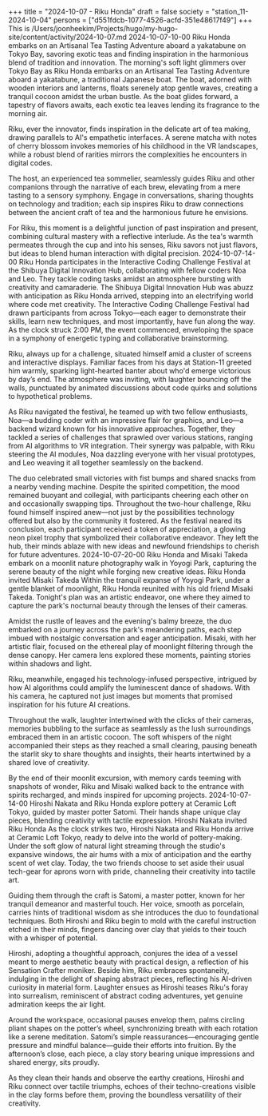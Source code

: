 +++
title = "2024-10-07 - Riku Honda"
draft = false
society = "station_11-2024-10-04"
persons = ["d551fdcb-1077-4526-acfd-351e48617f49"]
+++
This is /Users/joonheekim/Projects/hugo/my-hugo-site/content/activity/2024-10-07.md
2024-10-07-10-00
Riku Honda embarks on an Artisanal Tea Tasting Adventure aboard a yakatabune on Tokyo Bay, savoring exotic teas and finding inspiration in the harmonious blend of tradition and innovation.
The morning's soft light glimmers over Tokyo Bay as Riku Honda embarks on an Artisanal Tea Tasting Adventure aboard a yakatabune, a traditional Japanese boat. The boat, adorned with wooden interiors and lanterns, floats serenely atop gentle waves, creating a tranquil cocoon amidst the urban bustle. As the boat glides forward, a tapestry of flavors awaits, each exotic tea leaves lending its fragrance to the morning air. 

Riku, ever the innovator, finds inspiration in the delicate art of tea making, drawing parallels to AI's empathetic interfaces. A serene matcha with notes of cherry blossom invokes memories of his childhood in the VR landscapes, while a robust blend of rarities mirrors the complexities he encounters in digital codes. 

The host, an experienced tea sommelier, seamlessly guides Riku and other companions through the narrative of each brew, elevating from a mere tasting to a sensory symphony. Engage in conversations, sharing thoughts on technology and tradition; each sip inspires Riku to draw connections between the ancient craft of tea and the harmonious future he envisions.

For Riku, this moment is a delightful junction of past inspiration and present, combining cultural mastery with a reflective interlude. As the tea's warmth permeates through the cup and into his senses, Riku savors not just flavors, but ideas to blend human interaction with digital precision.
2024-10-07-14-00
Riku Honda participates in the Interactive Coding Challenge Festival at the Shibuya Digital Innovation Hub, collaborating with fellow coders Noa and Leo. They tackle coding tasks amidst an atmosphere bursting with creativity and camaraderie.
The Shibuya Digital Innovation Hub was abuzz with anticipation as Riku Honda arrived, stepping into an electrifying world where code met creativity. The Interactive Coding Challenge Festival had drawn participants from across Tokyo—each eager to demonstrate their skills, learn new techniques, and most importantly, have fun along the way. As the clock struck 2:00 PM, the event commenced, enveloping the space in a symphony of energetic typing and collaborative brainstorming.

Riku, always up for a challenge, situated himself amid a cluster of screens and interactive displays. Familiar faces from his days at Station-11 greeted him warmly, sparking light-hearted banter about who'd emerge victorious by day’s end. The atmosphere was inviting, with laughter bouncing off the walls, punctuated by animated discussions about code quirks and solutions to hypothetical problems. 

As Riku navigated the festival, he teamed up with two fellow enthusiasts, Noa—a budding coder with an impressive flair for graphics, and Leo—a backend wizard known for his innovative approaches. Together, they tackled a series of challenges that sprawled over various stations, ranging from AI algorithms to VR integration. Their synergy was palpable, with Riku steering the AI modules, Noa dazzling everyone with her visual prototypes, and Leo weaving it all together seamlessly on the backend. 

The duo celebrated small victories with fist bumps and shared snacks from a nearby vending machine. Despite the spirited competition, the mood remained buoyant and collegial, with participants cheering each other on and occasionally swapping tips. Throughout the two-hour challenge, Riku found himself inspired anew—not just by the possibilities technology offered but also by the community it fostered. As the festival neared its conclusion, each participant received a token of appreciation, a glowing neon pixel trophy that symbolized their collaborative endeavor. They left the hub, their minds ablaze with new ideas and newfound friendships to cherish for future adventures.
2024-10-07-20-00
Riku Honda and Misaki Takeda embark on a moonlit nature photography walk in Yoyogi Park, capturing the serene beauty of the night while forging new creative ideas.
Riku Honda invited Misaki Takeda
Within the tranquil expanse of Yoyogi Park, under a gentle blanket of moonlight, Riku Honda reunited with his old friend Misaki Takeda. Tonight's plan was an artistic endeavor, one where they aimed to capture the park's nocturnal beauty through the lenses of their cameras.

Amidst the rustle of leaves and the evening's balmy breeze, the duo embarked on a journey across the park's meandering paths, each step imbued with nostalgic conversation and eager anticipation. Misaki, with her artistic flair, focused on the ethereal play of moonlight filtering through the dense canopy. Her camera lens explored these moments, painting stories within shadows and light.

Riku, meanwhile, engaged his technology-infused perspective, intrigued by how AI algorithms could amplify the luminescent dance of shadows. With his camera, he captured not just images but moments that promised inspiration for his future AI creations.

Throughout the walk, laughter intertwined with the clicks of their cameras, memories bubbling to the surface as seamlessly as the lush surroundings embraced them in an artistic cocoon. The soft whispers of the night accompanied their steps as they reached a small clearing, pausing beneath the starlit sky to share thoughts and insights, their hearts intertwined by a shared love of creativity.

By the end of their moonlit excursion, with memory cards teeming with snapshots of wonder, Riku and Misaki walked back to the entrance with spirits recharged, and minds inspired for upcoming projects.
2024-10-07-14-00
Hiroshi Nakata and Riku Honda explore pottery at Ceramic Loft Tokyo, guided by master potter Satomi. Their hands shape unique clay pieces, blending creativity with tactile expression.
Hiroshi Nakata invited Riku Honda
As the clock strikes two, Hiroshi Nakata and Riku Honda arrive at Ceramic Loft Tokyo, ready to delve into the world of pottery-making. Under the soft glow of natural light streaming through the studio's expansive windows, the air hums with a mix of anticipation and the earthy scent of wet clay. Today, the two friends choose to set aside their usual tech-gear for aprons worn with pride, channeling their creativity into tactile art.

Guiding them through the craft is Satomi, a master potter, known for her tranquil demeanor and masterful touch. Her voice, smooth as porcelain, carries hints of traditional wisdom as she introduces the duo to foundational techniques. Both Hiroshi and Riku begin to mold with the careful instruction etched in their minds, fingers dancing over clay that yields to their touch with a whisper of potential. 

Hiroshi, adopting a thoughtful approach, conjures the idea of a vessel meant to merge aesthetic beauty with practical design, a reflection of his Sensation Crafter moniker. Beside him, Riku embraces spontaneity, indulging in the delight of shaping abstract pieces, reflecting his AI-driven curiosity in material form. Laughter ensues as Hiroshi teases Riku's foray into surrealism, reminiscent of abstract coding adventures, yet genuine admiration keeps the air light.

Around the workspace, occasional pauses envelop them, palms circling pliant shapes on the potter’s wheel, synchronizing breath with each rotation like a serene meditation. Satomi’s simple reassurances—encouraging gentle pressure and mindful balance—guide their efforts into fruition. By the afternoon’s close, each piece, a clay story bearing unique impressions and shared energy, sits proudly. 

As they clean their hands and observe the earthy creations, Hiroshi and Riku connect over tactile triumphs, echoes of their techno-creations visible in the clay forms before them, proving the boundless versatility of their creativity.
